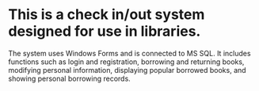 # This is a check in/out system designed for use in libraries. 

The system uses Windows Forms and is connected to MS SQL. It includes functions such as login and registration, borrowing and returning books, modifying personal information, displaying popular borrowed books, and showing personal borrowing records.
